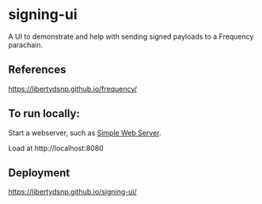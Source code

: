 # signing-ui

A UI to demonstrate and help with sending signed payloads to a Frequency parachain.

## References 
https://libertydsnp.github.io/frequency/

## To run locally:
Start a webserver, such as [Simple Web Server](https://simplewebserver.org/).

Load at http://localhost:8080

## Deployment
https://libertydsnp.github.io/signing-ui/